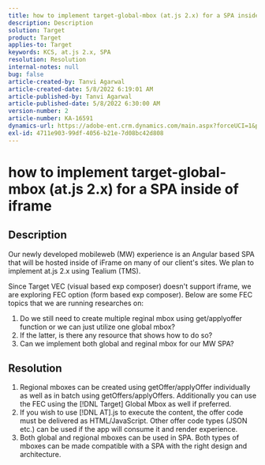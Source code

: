 ```yaml
---
title: how to implement target-global-mbox (at.js 2.x) for a SPA inside of iframe
description: Description
solution: Target
product: Target
applies-to: Target
keywords: KCS, at.js 2.x, SPA
resolution: Resolution
internal-notes: null
bug: false
article-created-by: Tanvi Agarwal
article-created-date: 5/8/2022 6:19:01 AM
article-published-by: Tanvi Agarwal
article-published-date: 5/8/2022 6:30:00 AM
version-number: 2
article-number: KA-16591
dynamics-url: https://adobe-ent.crm.dynamics.com/main.aspx?forceUCI=1&pagetype=entityrecord&etn=knowledgearticle&id=423f1dbc-96ce-ec11-a7b5-00224809c101
exl-id: 4711e903-99df-4056-b21e-7d08bc42d808
---
```

# how to implement target-global-mbox (at.js 2.x) for a SPA inside of iframe

## Description


Our newly developed mobileweb (MW) experience is an Angular based SPA that will be hosted inside of iFrame on many of our client's sites. We plan to implement at.js 2.x using Tealium (TMS).

Since Target VEC (visual based exp composer) doesn't support iframe, we are exploring FEC option (form based exp composer). Below are some FEC topics that we are running researches on:



1. Do we still need to create multiple reginal mbox using get/applyoffer function or we can just utilize one global mbox?
2. If the latter, is there any resource that shows how to do so?
3. Can we implement both global and reginal mbox for our MW SPA?



## Resolution


1. Regional mboxes can be created using getOffer/applyOffer individually as well as in batch using getOffers/applyOffers. Additionally you can use the FEC using the [!DNL Target] Global Mbox as well if preferred.
2. If you wish to use [!DNL AT].js to execute the content, the offer code must be delivered as HTML/JavaScript. Other offer code types (JSON etc.) can be used if the app will consume it and render experience.
3. Both global and regional mboxes can be used in SPA. Both types of mboxes can be made compatible with a SPA with the right design and architecture.
